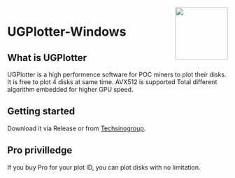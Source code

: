 <img align="right" height="120" src="https://bhc8521.oss-accelerate.aliyuncs.com/assets/logo.png">

UGPlotter-Windows
======


## What is UGPlotter

UGPlotter is a high performence software for POC miners to plot their disks. It is free to plot 4 disks at same time. 
AVX512 is supported
Total different algorithm embedded for higher GPU speed.

## Getting started

Download it via Release or from [Techsinogroup](http://techsinogroup.org).

## Pro privilledge

If you buy Pro for your plot ID, you can plot disks with no limitation.



